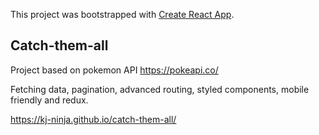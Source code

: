 This project was bootstrapped with [Create React App](https://github.com/facebook/create-react-app).

## Catch-them-all

Project based on pokemon API https://pokeapi.co/

Fetching data, pagination, advanced routing, styled components, mobile friendly and redux.

https://kj-ninja.github.io/catch-them-all/

